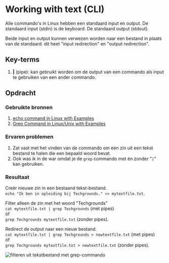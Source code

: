 # Working with text (CLI)
Alle commando's in Linux hebben een standaard input en output. De standaard input (stdin) is de keyboard. De standaard output (stdout).

Beide input en output kunnen verwezen worden naar een bestand in plaats van de standaard. dit heet "input redirection" en "output redirection".

## Key-terms
1. **|** (pipe): kan gebruikt worden om de output van een commando als input te gebruiken van een ander commando.

## Opdracht
### Gebruikte bronnen
1. [echo command in Linux with Examples](https://www.geeksforgeeks.org/echo-command-in-linux-with-examples/)
2. [Grep Command in Linux/Unix with Examples](https://www.javatpoint.com/linux-grep)

### Ervaren problemen
1. Zat vast met het vinden van de commando om een zin uit een tekst bestand te halen die een bepaald woord bevat.
2. Ook was ik in de war omdat je de `grep` commando met én zonder "`|`" kan gebruiken.

### Resultaat
Creër nieuwe zin in een bestaand tekst-bestand.<br>
`echo "Ik ben in opleiding bij Techgrounds." >> mytextfile.txt`.

Filter alleen de zin met het woord "Techgrounds"<br>
`cat mytextfile.txt | grep Techgrounds` (met pipes)<br>
óf<br> 
`grep Techgrounds mytextfile.txt` (zonder pipes).

Redirect de output naar een nieuw bestand.<br>
`cat mytextfile.txt | grep Techgrounds > newtextfile.txt` (met pipes)<br> 
óf<br> 
`grep Techgrounds mytextfile.txt > newtextfile.txt` (zonder pipes).

<img width="" alt="filteren uit tekstbestand met grep-commando" src="https://github.com/techgrounds/techgrounds-JarBanf/blob/main/00_includes/01_Linux/w1_5_working-with-text1.png?raw=true">
<br/><br/><br/>